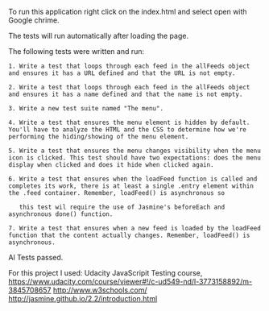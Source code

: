 To run this application right click on the index.html and select open with Google chrime.

The tests will run automatically after loading the page.

The following tests were written and run:

	1. Write a test that loops through each feed in the allFeeds object and ensures it has a URL defined and that the URL is not empty.

	2. Write a test that loops through each feed in the allFeeds object and ensures it has a name defined and that the name is not empty.

	3. Write a new test suite named "The menu".

	4. Write a test that ensures the menu element is hidden by default. You'll have to analyze the HTML and the CSS to determine how we're performing the hiding/showing of the menu element.

	5. Write a test that ensures the menu changes visibility when the menu icon is clicked. This test should have two expectations: does the menu display when clicked and does it hide when clicked again.

	6. Write a test that ensures when the loadFeed function is called and completes its work, there is at least a single .entry element within the .feed container. Remember, loadFeed() is asynchronous so      

	   this test wil require the use of Jasmine's beforeEach and asynchronous done() function.
	   
	7. Write a test that ensures when a new feed is loaded by the loadFeed function that the content actually changes. Remember, loadFeed() is asynchronous.

Al Tests passed.

For this project I used:
Udacity JavaScripit Testing course, https://www.udacity.com/course/viewer#!/c-ud549-nd/l-3773158892/m-3845708657
http://www.w3schools.com/
http://jasmine.github.io/2.2/introduction.html